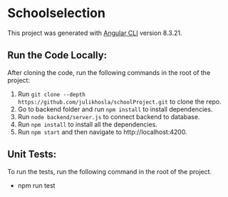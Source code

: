 # Schoolselection

This project was generated with [Angular CLI](https://github.com/angular/angular-cli) version 8.3.21.

## Run the Code Locally:

After cloning the code, run the following commands in the root of the project:

1. Run `git clone --depth https://github.com/julikhosla/schoolProject.git` to clone the repo.
2. Go to backend folder and run `npm install` to install dependencies.
3. Run `node backend/server.js` to connect backend to database.
4. Run `npm install` to install all the dependencies.
5. Run `npm start` and then navigate to http://localhost:4200.

## Unit Tests:

To run the tests, run the following command in the root of the project.

- npm run test
